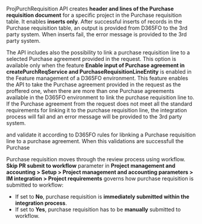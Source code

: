

ProjPurchRequisition API creates **header and lines of the Purchase requisition document** for a specific project in the Purchase requisition table. It enables **inserts only**. After successful inserts of records in the Purchase requisition table, an output is provided from D365FO to the 3rd party system. When inserts fail, the error message is provided to the 3rd party system.

The API includes also the possibility to link a purchase requisition line to a selected Purchase agreement provided in the request. This option is available only when the feature **Enable input of Purchase agreement in createPurchReqService and PurchaseRequisitionLineEntity** is enabled in the Feature management of a D365FO environment. This feature enables the API to take the Purchase agreement provided in the request as the proffered one, when there are more than one Purchase agreements available in the D365FO environment to link the purchase requisition line to. If the Purchase agreement from the request does not meet all the standard requirements for linking it to the purchase requisition line, the integration process will fail and an error message will be provided to the 3rd party system.


and validate it according to D365FO rules for libnking a Purchase requisition line to a purchase agreement. When this validations are successfull the Purchase 

Purchase requisition moves through the review process using workflow. **Skip PR submit to workflow** parameter in **Project management and accounting > Setup > Project management and accounting parameters > IM integration > Project requirements** governs how purchase requisition is submitted to workflow:
- If set to **No**, purchase requisition is **immediately submitted within the integration process**.
- If set to **Yes**, purchase requisition has to be **manually** submitted to workflow.


